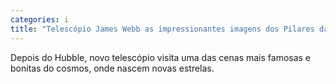 ```yaml
---
categories: i
title: "Telescópio James Webb as impressionantes imagens dos Pilares da Criação"
---
```

Depois do Hubble, novo telescópio visita uma das cenas mais famosas e bonitas do cosmos, onde nascem novas estrelas.